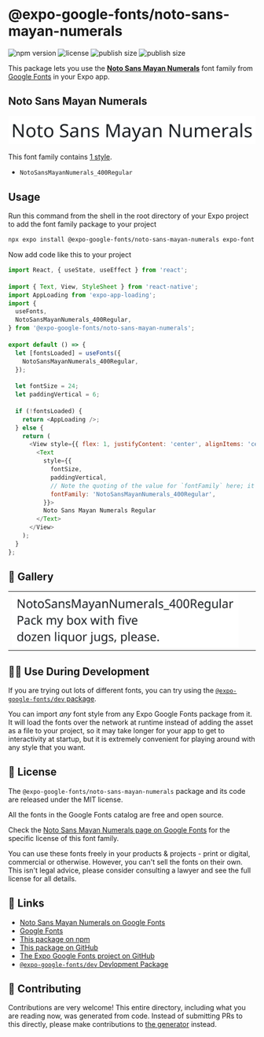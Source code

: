 # @expo-google-fonts/noto-sans-mayan-numerals

![npm version](https://flat.badgen.net/npm/v/@expo-google-fonts/noto-sans-mayan-numerals)
![license](https://flat.badgen.net/github/license/expo/google-fonts)
![publish size](https://flat.badgen.net/packagephobia/install/@expo-google-fonts/noto-sans-mayan-numerals)
![publish size](https://flat.badgen.net/packagephobia/publish/@expo-google-fonts/noto-sans-mayan-numerals)

This package lets you use the [**Noto Sans Mayan Numerals**](https://fonts.google.com/specimen/Noto+Sans+Mayan+Numerals) font family from [Google Fonts](https://fonts.google.com/) in your Expo app.

## Noto Sans Mayan Numerals

![Noto Sans Mayan Numerals](./font-family.png)

This font family contains [1 style](#-gallery).

- `NotoSansMayanNumerals_400Regular`

## Usage

Run this command from the shell in the root directory of your Expo project to add the font family package to your project
```sh
npx expo install @expo-google-fonts/noto-sans-mayan-numerals expo-font expo-app-loading
```

Now add code like this to your project
```js
import React, { useState, useEffect } from 'react';

import { Text, View, StyleSheet } from 'react-native';
import AppLoading from 'expo-app-loading';
import {
  useFonts,
  NotoSansMayanNumerals_400Regular,
} from '@expo-google-fonts/noto-sans-mayan-numerals';

export default () => {
  let [fontsLoaded] = useFonts({
    NotoSansMayanNumerals_400Regular,
  });

  let fontSize = 24;
  let paddingVertical = 6;

  if (!fontsLoaded) {
    return <AppLoading />;
  } else {
    return (
      <View style={{ flex: 1, justifyContent: 'center', alignItems: 'center' }}>
        <Text
          style={{
            fontSize,
            paddingVertical,
            // Note the quoting of the value for `fontFamily` here; it expects a string!
            fontFamily: 'NotoSansMayanNumerals_400Regular',
          }}>
          Noto Sans Mayan Numerals Regular
        </Text>
      </View>
    );
  }
};

```

## 🔡 Gallery


||||
|-|-|-|
|![NotoSansMayanNumerals_400Regular](./NotoSansMayanNumerals_400Regular.ttf.png)||||


## 👩‍💻 Use During Development

If you are trying out lots of different fonts, you can try using the [`@expo-google-fonts/dev` package](https://github.com/expo/google-fonts/tree/master/font-packages/dev#readme).

You can import *any* font style from any Expo Google Fonts package from it. It will load the fonts
over the network at runtime instead of adding the asset as a file to your project, so it may take longer
for your app to get to interactivity at startup, but it is extremely convenient
for playing around with any style that you want.

## 📖 License

The `@expo-google-fonts/noto-sans-mayan-numerals` package and its code are released under the MIT license.

All the fonts in the Google Fonts catalog are free and open source.

Check the [Noto Sans Mayan Numerals page on Google Fonts](https://fonts.google.com/specimen/Noto+Sans+Mayan+Numerals) for the specific license of this font family.

You can use these fonts freely in your products & projects - print or digital, commercial or otherwise. However, you can't sell the fonts on their own. This isn't legal advice, please consider consulting a lawyer and see the full license for all details.

## 🔗 Links

- [Noto Sans Mayan Numerals on Google Fonts](https://fonts.google.com/specimen/Noto+Sans+Mayan+Numerals)
- [Google Fonts](https://fonts.google.com/)
- [This package on npm](https://www.npmjs.com/package/@expo-google-fonts/noto-sans-mayan-numerals)
- [This package on GitHub](https://github.com/expo/google-fonts/tree/master/font-packages/noto-sans-mayan-numerals)
- [The Expo Google Fonts project on GitHub](https://github.com/expo/google-fonts)
- [`@expo-google-fonts/dev` Devlopment Package](https://github.com/expo/google-fonts/tree/master/font-packages/dev)

## 🤝 Contributing

Contributions are very welcome! This entire directory, including what you are reading now, was generated from code. Instead of submitting PRs to this directly, please make contributions to [the generator](https://github.com/expo/google-fonts/tree/master/packages/generator) instead.
